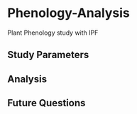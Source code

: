 # Phenology-Analysis
Plant Phenology study with IPF

## Study Parameters

## Analysis

## Future Questions
